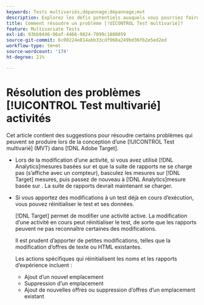 ```yaml
---
keywords: Tests multivariés;dépannage;dépannage;mvt
description: Explorez les défis potentiels auxquels vous pourriez faire face lors de l’utilisation de [!UICONTROL Test multivarié] (MVT) dans [!DNL Adobe Target], ainsi que les solutions suggérées.
title: Comment résoudre un problème [!UICONTROL Test multivarié]?
feature: Multivariate Tests
exl-id: 93bb8446-06af-4466-9824-7099c1080059
source-git-commit: 6c00224e814abb33cdf968a249bd36fb2e5ed2ed
workflow-type: tm+mt
source-wordcount: '174'
ht-degree: 21%

---
```


# Résolution des problèmes [!UICONTROL Test multivarié] activités

Cet article contient des suggestions pour résoudre certains problèmes qui peuvent se produire lors de la conception d’une [!UICONTROL Test multivarié] (MVT) dans [!DNL Adobe Target].

* Lors de la modification d’une activité, si vous avez utilisé [!DNL Analytics]mesures basées sur et que la suite de rapports ne se charge pas (s’affiche avec un compteur), basculez les mesures sur [!DNL Target] mesures, puis passez de nouveau à [!DNL Analytics]mesure basée sur . La suite de rapports devrait maintenant se charger.
* Si vous apportez des modifications à un test déjà en cours d’exécution, vous pouvez réinitialiser le test et ses données.

  [!DNL Target] permet de modifier une activité active. La modification d’une activité en cours peut réinitialiser le test, de sorte que les rapports peuvent ne pas reconnaître certaines des modifications.

  Il est prudent d’apporter de petites modifications, telles que la modification d’offres de texte ou HTML existantes.

  Les actions spécifiques qui réinitialisent les noms et les rapports d’expérience incluent :

   * Ajout d’un nouvel emplacement
   * Suppression d’un emplacement
   * Ajout de nouvelles offres ou suppression d’offres d’un emplacement existant
